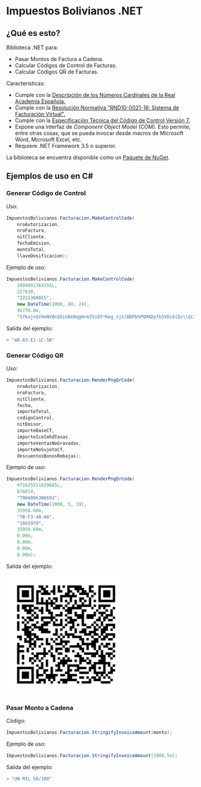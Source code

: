 # Impuestos Bolivianos .NET

## ¿Qué es esto?

Biblioteca .NET para:
* Pasar Montos de Factura a Cadena.
* Calcular Códigos de Control de Facturas.
* Calcular Códigos QR de Facturas.

Características:
* Cumple con la [Descripción de los Números Cardinales de la Real Academia Española.](docs/CriteriosNrosCardinales2005.pdf)
* Cumple con la [Resolución Normativa "RND10-0021-16: Sistema de Facturación Virtual".](docs/RND10-0021-16.pdf)
* Cumple con la [Especificación Técnica del Código de Control Versión 7.](docs/CodigoControlV2007.pdf)
* Expone una interfaz de *Component Object Model* (COM). Esto permite, entre otras cosas, que se pueda invocar desde macros de Microsoft Word, Microsoft Excel, etc.
* Requiere .NET Framework 3.5 o superior.

La biblioteca se encuentra disponible como un [Paquete de NuGet](https://www.nuget.org/packages/ImpuestosBolivianos/).

## Ejemplos de uso en C#

### Generar Código de Control

Uso:

```csharp
ImpuestosBolivianos.Facturacion.MakeControlCode(
    nroAutorizacion,
    nroFactura,
    nitCliente,
    fechaEmision,
    montoTotal, 
    llaveDosificacion);
```

Ejemplo de uso:

```csharp
ImpuestosBolivianos.Facturacion.MakeControlCode(
    1004001364255L,
    227830,
    "2211360015",
    new DateTime(2008, 08, 24),
    46770.0m,
    "SYkajn$V4mNV8n$DiGBeNqgN+6ZViD5*Keg_sjS[BDPb%PQMADpfb3VDc6(Dz\\GL");
```

Salida del ejemplo:

```csharp
> "4B-A3-E1-1C-5B"
```

### Generar Código QR

Uso:

```csharp
ImpuestosBolivianos.Facturacion.RenderPngQrCode(
    nroAutorizacion,
    nroFactura,
    nitCliente,
    fecha,
    importeTotal,
    codigoControl,
    nitEmisor,
    importeBaseCf,
    importeIceIehdTasas,
    importeVentasNoGravadas,
    importeNoSujetoCf,
    descuentosBonosRebajas);
```

Ejemplo de uso:

```csharp
ImpuestosBolivianos.Facturacion.RenderPngQrCode(
    471625511829685L,
    876814,
    "7904006306693",
    new DateTime(2008, 5, 19),
    35958.60m,
    "7B-F3-48-A8",
    "1665979",
    35958.60m,
    0.00m,
    0.00m,
    0.00m,
    0.00m);
```

Salida del ejemplo:

![Código QR resultante](docs/README-sample02-output.png)

### Pasar Monto a Cadena

Código:

```csharp
ImpuestosBolivianos.Facturacion.StringifyInvoiceAmount(monto);
```

Ejemplo de uso:

```csharp
ImpuestosBolivianos.Facturacion.StringifyInvoiceAmount(1000.5m);
```

Salida del ejemplo:

```csharp
> "UN MIL 50/100"
```
